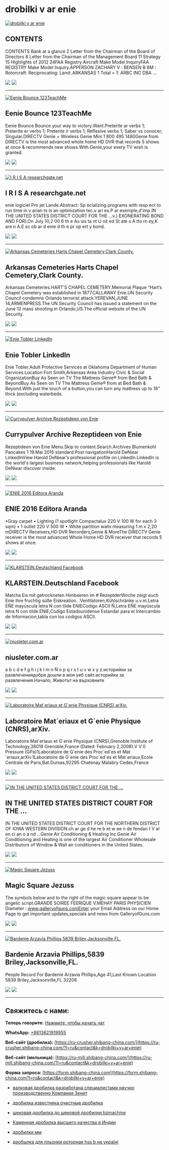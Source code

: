 # drobilki v ar enie

<a href="https://swt.shibang-china.com/?l=ru&img&k=drobilki+v+ar+enie" target="_blank">![drobilki v ar enie](http://static.shibang-china.com/all-800x300/754.jpg)</a>

## CONTENTS
CONTENTS Bank at a glance 2 Letter from the Chairman of the Board of Directors 8 Letter from the Chairman of the Management Board 11 Strategy 15 Highlights of 2012 24FAA Registry Aircraft Make Model InquiryFAA REGISTRY Make Model Inquiry.APPERSON ZACHARY V : BENSEN B 8M : Rotorcraft: Reciprocating: Land:.ARKANSAS 1 Total = 1: ARBC INC DBA …


<a href="https://whatsapp.shibangsoft.com/WhatsApp.php" target="_blank" title="WhatsApp">![](http://static.shibang-china.com/icon/whatsapp.png)</a> <a href="https://swt.shibang-china.com/?l=ru&icon&k=drobilki+v+ar+enie" target="_blank">![](http://static.shibang-china.com/icon/chat-ru.png)</a>

---

<a href="https://swt.shibang-china.com/?l=ru&img&k=drobilki+v+ar+enie" target="_blank">![Eenie Bounce 123TeachMe](http://static.shibang-china.com/all-800x300/706.jpg)</a>

## Eenie Bounce 123TeachMe
Eenie Bounce Bounce your way to victory.Want.Preterite ar verbs 1; Preterite er verbs 1; Preterite ir verbs 1; Reflexive verbs 1; Saber vs conocer; Singular.DIRECTV Genie + Wireless Genie Mini 1 800 495 1480Genie from DIRECTV is the most advanced whole home HD DVR that records 5 shows at once &amp; recommends new shows.With Genie,your every TV wish is granted.


<a href="https://whatsapp.shibangsoft.com/WhatsApp.php" target="_blank" title="WhatsApp">![](http://static.shibang-china.com/icon/whatsapp.png)</a> <a href="https://swt.shibang-china.com/?l=ru&icon&k=drobilki+v+ar+enie" target="_blank">![](http://static.shibang-china.com/icon/chat-ru.png)</a>

---

<a href="https://swt.shibang-china.com/?l=ru&img&k=drobilki+v+ar+enie" target="_blank">![I R I S A researchgate.net](http://static.shibang-china.com/all-800x300/651.jpg)</a>

## I R I S A researchgate.net
enie logiciel Pro jet Lande.Abstract: Sp ecializing programs with resp ect to run time in v arian ts is an optimization tec.v ari es.P ar exemple,d'imp.IN THE UNITED STATES DISTRICT COURT FOR THE …v.) EXONERATING BOND AND FOR).On July 10,2 00 6 th e As sis ta nt U nit ed St ate s A tto rn ey,K are n A.E sc ob ar d enie d th e pr op ert y bond.


<a href="https://whatsapp.shibangsoft.com/WhatsApp.php" target="_blank" title="WhatsApp">![](http://static.shibang-china.com/icon/whatsapp.png)</a> <a href="https://swt.shibang-china.com/?l=ru&icon&k=drobilki+v+ar+enie" target="_blank">![](http://static.shibang-china.com/icon/chat-ru.png)</a>

---

<a href="https://swt.shibang-china.com/?l=ru&img&k=drobilki+v+ar+enie" target="_blank">![Arkansas Cemeteries Harts Chapel Cemetery,Clark County.](http://static.shibang-china.com/all-800x300/1516.jpg)</a>

## Arkansas Cemeteries Harts Chapel Cemetery,Clark County.
Arkansas Cemeteries.HART'S CHAPEL CEMETERY.Memorial Plaque “Hart’s Chapel Cemetery was established in 1877.CALLAWAY Enie.UN Security Council condemns Orlando terrorist attack.YEREVAN,JUNE 14,ARMENPRESS.The UN Security Council has issued a statement on the June 12 mass shooting in Orlando,US.The official website of the UN Security.


<a href="https://whatsapp.shibangsoft.com/WhatsApp.php" target="_blank" title="WhatsApp">![](http://static.shibang-china.com/icon/whatsapp.png)</a> <a href="https://swt.shibang-china.com/?l=ru&icon&k=drobilki+v+ar+enie" target="_blank">![](http://static.shibang-china.com/icon/chat-ru.png)</a>

---

<a href="https://swt.shibang-china.com/?l=ru&img&k=drobilki+v+ar+enie" target="_blank">![Enie Tobler LinkedIn](http://static.shibang-china.com/all-800x300/1396.jpg)</a>

## Enie Tobler LinkedIn
Enie Tobler.Adult Protective Services at Oklahoma Department of Human Services.Location Fort Smith,Arkansas Area Industry Civic &amp; Social OrganizationBuy As Seen on TV The Mattress Genie&#174; from Bed Bath &amp; BeyondBuy As Seen on TV The Mattress Genie&#174; from at Bed Bath &amp; Beyond.With just the touch of a button,you can turn any mattress up to 18&quot; thick (excluding waterbeds.


<a href="https://whatsapp.shibangsoft.com/WhatsApp.php" target="_blank" title="WhatsApp">![](http://static.shibang-china.com/icon/whatsapp.png)</a> <a href="https://swt.shibang-china.com/?l=ru&icon&k=drobilki+v+ar+enie" target="_blank">![](http://static.shibang-china.com/icon/chat-ru.png)</a>

---

<a href="https://swt.shibang-china.com/?l=ru&img&k=drobilki+v+ar+enie" target="_blank">![Currypulver Archive Rezeptideen von Enie](http://static.shibang-china.com/all-800x300/860.jpg)</a>

## Currypulver Archive Rezeptideen von Enie
Rezeptideen von Enie Menu.Skip to content.Search.Archives Blumenkohl Pancakes 1 19.Mai 2015 standard.Post navigationHarold DeNiear LinkedInView Harold DeNiear’s professional profile on LinkedIn.LinkedIn is the world's largest business network,helping professionals like Harold DeNiear discover inside.


<a href="https://whatsapp.shibangsoft.com/WhatsApp.php" target="_blank" title="WhatsApp">![](http://static.shibang-china.com/icon/whatsapp.png)</a> <a href="https://swt.shibang-china.com/?l=ru&icon&k=drobilki+v+ar+enie" target="_blank">![](http://static.shibang-china.com/icon/chat-ru.png)</a>

---

<a href="https://swt.shibang-china.com/?l=ru&img&k=drobilki+v+ar+enie" target="_blank">![ENIE 2016 Editora Aranda](http://static.shibang-china.com/all-800x300/996.jpg)</a>

## ENIE 2016 Editora Aranda
•Gray carpet • Lighting (1 spotlight Compactalux 220 V 100 W for each 3 sqm) • 1 outlet 220 V 500 W • White partition walls measuring 1 m x 2,20 mDIRECTV Receivers,HD DVR Recorders,Genie &amp; MoreThe DIRECTV Genie receiver is the most advanced Whole Home HD DVR receiver that records 5 shows at once.


<a href="https://whatsapp.shibangsoft.com/WhatsApp.php" target="_blank" title="WhatsApp">![](http://static.shibang-china.com/icon/whatsapp.png)</a> <a href="https://swt.shibang-china.com/?l=ru&icon&k=drobilki+v+ar+enie" target="_blank">![](http://static.shibang-china.com/icon/chat-ru.png)</a>

---

<a href="https://swt.shibang-china.com/?l=ru&img&k=drobilki+v+ar+enie" target="_blank">![KLARSTEIN.Deutschland Facebook](http://static.shibang-china.com/all-800x300/237.jpg)</a>

## KLARSTEIN.Deutschland Facebook
Matcha Eis mit getrockneten Himbeeren im ‪#‎ RezeptderWoche‬ zeigt euch Enie ihre fruchtig s&#252;&#223;e Eiskreation. .Ventilatoren,K&#252;hlschr&#228;nke u.v.m.Letra E&#209;E may&#250;scula letra N con tilde ENIECodigo ASCII &#209;,Letra E&#209;E may&#250;scula letra N con tilde ENIE,Codigo Estadounidense Estandar para el Intercambio de Informacion,tabla con los codigos ASCII.


<a href="https://whatsapp.shibangsoft.com/WhatsApp.php" target="_blank" title="WhatsApp">![](http://static.shibang-china.com/icon/whatsapp.png)</a> <a href="https://swt.shibang-china.com/?l=ru&icon&k=drobilki+v+ar+enie" target="_blank">![](http://static.shibang-china.com/icon/chat-ru.png)</a>

---

<a href="https://swt.shibang-china.com/?l=ru&img&k=drobilki+v+ar+enie" target="_blank">![niusleter.com.ar](http://static.shibang-china.com/all-800x300/1051.jpg)</a>

## niusleter.com.ar
a b c d e f g h i j k l m n &#209; o p q r s t u v w x y z.историйки за развлечениядобре дошли в моя уеб сайт.историйки за развлечения.Начало; Животът на върховните


<a href="https://whatsapp.shibangsoft.com/WhatsApp.php" target="_blank" title="WhatsApp">![](http://static.shibang-china.com/icon/whatsapp.png)</a> <a href="https://swt.shibang-china.com/?l=ru&icon&k=drobilki+v+ar+enie" target="_blank">![](http://static.shibang-china.com/icon/chat-ru.png)</a>

---

<a href="https://swt.shibang-china.com/?l=ru&img&k=drobilki+v+ar+enie" target="_blank">![Laboratoire Mat&#180;eriaux et G&#180;enie Physique (CNRS),arXiv.](http://static.shibang-china.com/all-800x300/554.jpg)</a>

## Laboratoire Mat&#180;eriaux et G&#180;enie Physique (CNRS),arXiv.
Laboratoire Mat&#180;eriaux et G&#180;enie Physique (CNRS),Grenoble Institute of Technology,38016 Grenoble,France (Dated: February 2,2008).V V 0 Pressure (GPa)1Laboratoire de G&#180;enie des Proc&#180;ed&#180;es et Mat&#180;eriaux,arXiv.1Laboratoire de G&#180;enie des Proc&#180;ed&#180;es et Mat&#180;eriaux,Ecole Centrale de Paris,Bat.Dumas,92295 Chatenay Malabry Cedex,France


<a href="https://whatsapp.shibangsoft.com/WhatsApp.php" target="_blank" title="WhatsApp">![](http://static.shibang-china.com/icon/whatsapp.png)</a> <a href="https://swt.shibang-china.com/?l=ru&icon&k=drobilki+v+ar+enie" target="_blank">![](http://static.shibang-china.com/icon/chat-ru.png)</a>

---

<a href="https://swt.shibang-china.com/?l=ru&img&k=drobilki+v+ar+enie" target="_blank">![IN THE UNITED STATES DISTRICT COURT FOR THE …](http://static.shibang-china.com/all-800x300/825.jpg)</a>

## IN THE UNITED STATES DISTRICT COURT FOR THE …
IN THE UNITED STATES DISTRICT COURT FOR THE NORTHERN DISTRICT OF IOWA WESTERN DIVISION.ch ar ge d he re b et w ee n de fendan t V al en ci an o a nd …Genie Air Conditioning &amp; Heating Inc.Genie Air Conditioning and Heating is one of the largest Air Conditioner Wholesale Distributors of Window &amp; Wall air conditioners in the United States.


<a href="https://whatsapp.shibangsoft.com/WhatsApp.php" target="_blank" title="WhatsApp">![](http://static.shibang-china.com/icon/whatsapp.png)</a> <a href="https://swt.shibang-china.com/?l=ru&icon&k=drobilki+v+ar+enie" target="_blank">![](http://static.shibang-china.com/icon/chat-ru.png)</a>

---

<a href="https://swt.shibang-china.com/?l=ru&img&k=drobilki+v+ar+enie" target="_blank">![Magic Square Jezuss](http://static.shibang-china.com/all-800x300/227.jpg)</a>

## Magic Square Jezuss
The symbols below and to the right of the magic square appear to be angelic script.GRANDE SOIREE FEERIQUE V.MEHAY PARIS PHYSICIEN Diameter :.www.galleryofguns.comEnter your Email Address on our Home Page to get important updates,specials and news from GalleryofGuns.com


<a href="https://whatsapp.shibangsoft.com/WhatsApp.php" target="_blank" title="WhatsApp">![](http://static.shibang-china.com/icon/whatsapp.png)</a> <a href="https://swt.shibang-china.com/?l=ru&icon&k=drobilki+v+ar+enie" target="_blank">![](http://static.shibang-china.com/icon/chat-ru.png)</a>

---

<a href="https://swt.shibang-china.com/?l=ru&img&k=drobilki+v+ar+enie" target="_blank">![Bardenie Arzavia Phillips,5839 Briley,Jacksonville,FL.](http://static.shibang-china.com/all-800x300/1259.jpg)</a>

## Bardenie Arzavia Phillips,5839 Briley,Jacksonville,FL.
People Record For Bardenie Arzavia Phillips,Age 41,Last Known Location 5839 Briley,Jacksonville,FL 32208

<a href="https://whatsapp.shibangsoft.com/WhatsApp.php" target="_blank" title="WhatsApp">![](http://static.shibang-china.com/icon/whatsapp.png)</a> <a href="https://swt.shibang-china.com/?l=ru&icon&k=drobilki+v+ar+enie" target="_blank">![](http://static.shibang-china.com/icon/chat-ru.png)</a>

---
## Свяжитесь с нами:

**Теперь говорите:** [Нажмите, чтобы начать чат](https://swt.shibang-china.com?l=ru&contact&k=drobilki+v+ar+enie)

**WhatsApp:**  [+8613621919955](https://whatsapp.shibangsoft.com/WhatsApp.php)

**Веб-сайт (дробилка):** [https://ru-crusher.shibang-china.com/](https://ru-crusher.shibang-china.com/?l=ru&contact&k=drobilki+v+ar+enie)

**Веб-сайт (мельница):** [https://ru-mill.shibang-china.com/](https://ru-mill.shibang-china.com/?l=ru&contact&k=drobilki+v+ar+enie)

**Форма запроса:** [https://form.shibang-china.com](https://form.shibang-china.com?l=ru&contact&k=drobilki+v+ar+enie)

* [валковая дробилка разработана специалистами научно производственно Компания Зенит](../111/%D0%B2%D0%B0%D0%BB%D0%BA%D0%BE%D0%B2%D0%B0%D1%8F%20%D0%B4%D1%80%D0%BE%D0%B1%D0%B8%D0%BB%D0%BA%D0%B0%20%D1%80%D0%B0%D0%B7%D1%80%D0%B0%D0%B1%D0%BE%D1%82%D0%B0%D0%BD%D0%B0%20%D1%81%D0%BF%D0%B5%D1%86%D0%B8%D0%B0%D0%BB%D0%B8%D1%81%D1%82%D0%B0%D0%BC%D0%B8%20%D0%BD%D0%B0%D1%83%D1%87%D0%BD%D0%BE%20%D0%BF%D1%80%D0%BE%D0%B8%D0%B7%D0%B2%D0%BE%D0%B4%D1%81%D1%82%D0%B2%D0%B5%D0%BD%D0%BD%D0%BE%20%D0%9A%D0%BE%D0%BC%D0%BF%D0%B0%D0%BD%D0%B8%D1%8F%20%D0%97%D0%B5%D0%BD%D0%B8%D1%82.md)

* [дробилка известняка очистные дробилка](../107/%D0%B4%D1%80%D0%BE%D0%B1%D0%B8%D0%BB%D0%BA%D0%B0%20%D0%B8%D0%B7%D0%B2%D0%B5%D1%81%D1%82%D0%BD%D1%8F%D0%BA%D0%B0%20%D0%BE%D1%87%D0%B8%D1%81%D1%82%D0%BD%D1%8B%D0%B5%20%D0%B4%D1%80%D0%BE%D0%B1%D0%B8%D0%BB%D0%BA%D0%B0.md)

* [щековая дробилка до щековой дробилки bzmachine](../119/%D1%89%D0%B5%D0%BA%D0%BE%D0%B2%D0%B0%D1%8F%20%D0%B4%D1%80%D0%BE%D0%B1%D0%B8%D0%BB%D0%BA%D0%B0%20%D0%B4%D0%BE%20%D1%89%D0%B5%D0%BA%D0%BE%D0%B2%D0%BE%D0%B9%20%D0%B4%D1%80%D0%BE%D0%B1%D0%B8%D0%BB%D0%BA%D0%B8%20bzmachine.md)

* [Каменная дробилка высшего качества в Индии](../117/%D0%9A%D0%B0%D0%BC%D0%B5%D0%BD%D0%BD%D0%B0%D1%8F%20%D0%B4%D1%80%D0%BE%D0%B1%D0%B8%D0%BB%D0%BA%D0%B0%20%D0%B2%D1%8B%D1%81%D1%88%D0%B5%D0%B3%D0%BE%20%D0%BA%D0%B0%D1%87%D0%B5%D1%81%D1%82%D0%B2%D0%B0%20%D0%B2%20%D0%98%D0%BD%D0%B4%D0%B8%D0%B8.md)

* [дробилки мм](../113/%D0%B4%D1%80%D0%BE%D0%B1%D0%B8%D0%BB%D0%BA%D0%B8%20%D0%BC%D0%BC.md)

* [дробылка для пльонки роторная hss b на україні](../106/%D0%B4%D1%80%D0%BE%D0%B1%D1%8B%D0%BB%D0%BA%D0%B0%20%D0%B4%D0%BB%D1%8F%20%D0%BF%D0%BB%D1%8C%D0%BE%D0%BD%D0%BA%D0%B8%20%D1%80%D0%BE%D1%82%D0%BE%D1%80%D0%BD%D0%B0%D1%8F%20hss%20b%20%D0%BD%D0%B0%20%D1%83%D0%BA%D1%80%D0%B0%D1%97%D0%BD%D1%96.md)